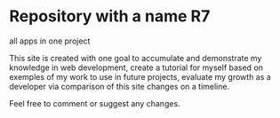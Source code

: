 # Repository with a name R7
all apps in one project

This site is created with one goal to accumulate and demonstrate my knowledge in web development, create a tutorial for myself based on exemples of my work to use in future projects, evaluate my growth as a developer via comparison of this site changes on a timeline.  

Feel free to comment or suggest any changes.